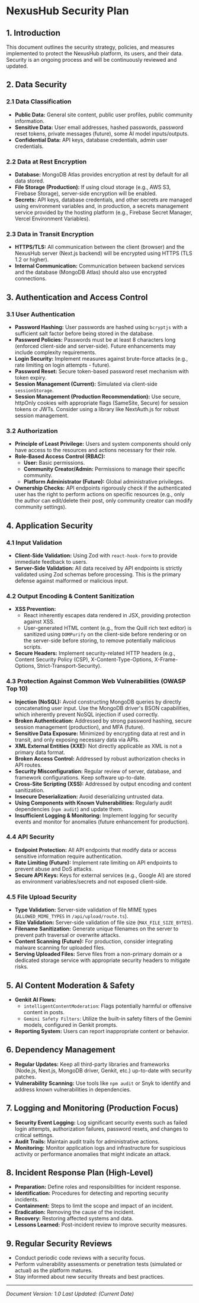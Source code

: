 # NexusHub Security Plan

## 1. Introduction
This document outlines the security strategy, policies, and measures implemented to protect the NexusHub platform, its users, and their data. Security is an ongoing process and will be continuously reviewed and updated.

## 2. Data Security
### 2.1 Data Classification
- **Public Data:** General site content, public user profiles, public community information.
- **Sensitive Data:** User email addresses, hashed passwords, password reset tokens, private messages (future), some AI model inputs/outputs.
- **Confidential Data:** API keys, database credentials, admin user credentials.

### 2.2 Data at Rest Encryption
- **Database:** MongoDB Atlas provides encryption at rest by default for all data stored.
- **File Storage (Production):** If using cloud storage (e.g., AWS S3, Firebase Storage), server-side encryption will be enabled.
- **Secrets:** API keys, database credentials, and other secrets are managed using environment variables and, in production, a secrets management service provided by the hosting platform (e.g., Firebase Secret Manager, Vercel Environment Variables).

### 2.3 Data in Transit Encryption
- **HTTPS/TLS:** All communication between the client (browser) and the NexusHub server (Next.js backend) will be encrypted using HTTPS (TLS 1.2 or higher).
- **Internal Communication:** Communication between backend services and the database (MongoDB Atlas) should also use encrypted connections.

## 3. Authentication and Access Control
### 3.1 User Authentication
- **Password Hashing:** User passwords are hashed using `bcryptjs` with a sufficient salt factor before being stored in the database.
- **Password Policies:** Passwords must be at least 8 characters long (enforced client-side and server-side). Future enhancements may include complexity requirements.
- **Login Security:** Implement measures against brute-force attacks (e.g., rate limiting on login attempts - future).
- **Password Reset:** Secure token-based password reset mechanism with token expiry.
- **Session Management (Current):** Simulated via client-side `sessionStorage`.
- **Session Management (Production Recommendation):** Use secure, httpOnly cookies with appropriate flags (SameSite, Secure) for session tokens or JWTs. Consider using a library like NextAuth.js for robust session management.

### 3.2 Authorization
- **Principle of Least Privilege:** Users and system components should only have access to the resources and actions necessary for their role.
- **Role-Based Access Control (RBAC):**
    - **User:** Basic permissions.
    - **Community Creator/Admin:** Permissions to manage their specific community.
    - **Platform Administrator (Future):** Global administrative privileges.
- **Ownership Checks:** API endpoints rigorously check if the authenticated user has the right to perform actions on specific resources (e.g., only the author can edit/delete their post, only community creator can modify community settings).

## 4. Application Security
### 4.1 Input Validation
- **Client-Side Validation:** Using Zod with `react-hook-form` to provide immediate feedback to users.
- **Server-Side Validation:** All data received by API endpoints is strictly validated using Zod schemas before processing. This is the primary defense against malformed or malicious input.

### 4.2 Output Encoding & Content Sanitization
- **XSS Prevention:**
    - React inherently escapes data rendered in JSX, providing protection against XSS.
    - User-generated HTML content (e.g., from the Quill rich text editor) is sanitized using `DOMPurify` on the client-side before rendering or on the server-side before storing, to remove potentially malicious scripts.
- **Secure Headers:** Implement security-related HTTP headers (e.g., Content Security Policy (CSP), X-Content-Type-Options, X-Frame-Options, Strict-Transport-Security).

### 4.3 Protection Against Common Web Vulnerabilities (OWASP Top 10)
- **Injection (NoSQL):** Avoid constructing MongoDB queries by directly concatenating user input. Use the MongoDB driver's BSON capabilities, which inherently prevent NoSQL injection if used correctly.
- **Broken Authentication:** Addressed by strong password hashing, secure session management (production), and MFA (future).
- **Sensitive Data Exposure:** Minimized by encrypting data at rest and in transit, and only exposing necessary data via APIs.
- **XML External Entities (XXE):** Not directly applicable as XML is not a primary data format.
- **Broken Access Control:** Addressed by robust authorization checks in API routes.
- **Security Misconfiguration:** Regular review of server, database, and framework configurations. Keep software up-to-date.
- **Cross-Site Scripting (XSS):** Addressed by output encoding and content sanitization.
- **Insecure Deserialization:** Avoid deserializing untrusted data.
- **Using Components with Known Vulnerabilities:** Regularly audit dependencies (`npm audit`) and update them.
- **Insufficient Logging & Monitoring:** Implement logging for security events and monitor for anomalies (future enhancement for production).

### 4.4 API Security
- **Endpoint Protection:** All API endpoints that modify data or access sensitive information require authentication.
- **Rate Limiting (Future):** Implement rate limiting on API endpoints to prevent abuse and DoS attacks.
- **Secure API Keys:** Keys for external services (e.g., Google AI) are stored as environment variables/secrets and not exposed client-side.

### 4.5 File Upload Security
- **Type Validation:** Server-side validation of file MIME types (`ALLOWED_MIME_TYPES` in `/api/upload/route.ts`).
- **Size Validation:** Server-side validation of file size (`MAX_FILE_SIZE_BYTES`).
- **Filename Sanitization:** Generate unique filenames on the server to prevent path traversal or overwrite attacks.
- **Content Scanning (Future):** For production, consider integrating malware scanning for uploaded files.
- **Serving Uploaded Files:** Serve files from a non-primary domain or a dedicated storage service with appropriate security headers to mitigate risks.

## 5. AI Content Moderation & Safety
- **Genkit AI Flows:**
    - `intelligentContentModeration`: Flags potentially harmful or offensive content in posts.
    - `Gemini Safety Filters`: Utilize the built-in safety filters of the Gemini models, configured in Genkit prompts.
- **Reporting System:** Users can report inappropriate content or behavior.

## 6. Dependency Management
- **Regular Updates:** Keep all third-party libraries and frameworks (Node.js, Next.js, MongoDB driver, Genkit, etc.) up-to-date with security patches.
- **Vulnerability Scanning:** Use tools like `npm audit` or Snyk to identify and address known vulnerabilities in dependencies.

## 7. Logging and Monitoring (Production Focus)
- **Security Event Logging:** Log significant security events such as failed login attempts, authorization failures, password resets, and changes to critical settings.
- **Audit Trails:** Maintain audit trails for administrative actions.
- **Monitoring:** Monitor application logs and infrastructure for suspicious activity or performance anomalies that might indicate an attack.

## 8. Incident Response Plan (High-Level)
- **Preparation:** Define roles and responsibilities for incident response.
- **Identification:** Procedures for detecting and reporting security incidents.
- **Containment:** Steps to limit the scope and impact of an incident.
- **Eradication:** Removing the cause of the incident.
- **Recovery:** Restoring affected systems and data.
- **Lessons Learned:** Post-incident review to improve security measures.

## 9. Regular Security Reviews
- Conduct periodic code reviews with a security focus.
- Perform vulnerability assessments or penetration tests (simulated or actual) as the platform matures.
- Stay informed about new security threats and best practices.

---
*Document Version: 1.0*
*Last Updated: (Current Date)*
